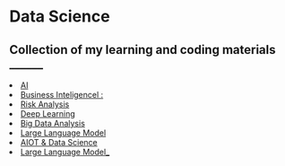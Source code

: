 # Data Science 
<h2>Collection of my learning and coding materials ______ </h2>

<li>
  <a href="AI">AI</a>
</li>
<li>
  <a href="Business intelligence">Business Inteligencel : </a>
</li>
<li>
  <a href="#">Risk Analysis</a>
</li>
<li>
  <a href="#">Deep Learning</a>
</li>
<li>
  <a href="#">Big Data Analysis</a>
</li>
<li>
  <a href="Large Language Model/Modul.txt">Large Language Model</a>
</li>
<li>
  <a href="IoT">AIOT & Data Science</a>
</li>
<li>
  <a href="Large Language Model/Modul.txt">Large Language Model_</a>
</li>
